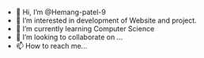 - 👋 Hi, I’m @Hemang-patel-9
- 👀 I’m interested in development of Website and project.
- 🌱 I’m currently learning Computer Science
- 💞️ I’m looking to collaborate on ...
- 📫 How to reach me...
